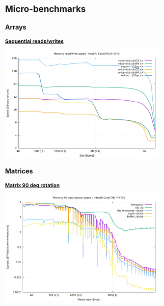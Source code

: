 # Micro-benchmarks

## Arrays

### [Sequential reads/writes](src/array/seq_read_write/)

![Sequential reads/writes](src/array/seq_read_write/read_write.png)

## Matrices

### [Matrix 90 deg rotation](src/matrix/rotate/)

![Matrix 90 deg rotation](src/matrix/rotate/rotate.png)

<!-- ## Arrays

### Rotation

Algorithms:
* (S) `std::rotate`
* (D) Dolphin (one cyclic shift of each cycle)
* (G) Gries&ndash;Mills (swapping blocks)
* (R) Using three reverses
* (C) Direct copy using an additional memory buffer

Results for `std::vector` with `N` elements of type `int`.

| N           | Num. bytes | (S) | (D1)   | (D2)   | (G1)  | (G2)  | (R)   | (C1)  | (C2)  |
|:------------|:-----------|:---:|:------:|:------:|:-----:|:-----:|:-----:|:-----:|:-----:|
| 32          | 128        | 1   | 1.31   | 1.53   | 0.82  | 0.88  | 0.72  | 1.12  | 1.07  |
| 64          | 256        | 1   | 1.55   | 1.89   | 1.10  | 1.11  | 0.67  | 0.95  | 0.90  |
| 128         | 512        | 1   | 1.81   | 2.28   | 1.31  | 1.36  | 0.57  | 0.80  | 0.78  |
| 256         | 1 K        | 1   | 2.34   | 3.05   | 1.65  | 1.92  | 0.57  | 0.70  | 0.68  |
| 512         | 2 K        | 1   | 2.75   | 3.61   | 2.13  | 2.42  | 0.56  | 0.66  | 0.69  |
| 1'024       | 4 K        | 1   | 3.04   | 4.08   | 2.51  | 2.86  | 0.53  | 0.56  | 0.57  |
| 2'048       | 8 K        | 1   | 3.50   | 4.78   | 3.03  | 3.41  | 0.76  | 0.57  | 0.66  |
| 4'096       | 16 K       | 1   | 3.91   | 5.44   | 3.53  | 3.88  | 0.86  | 0.59  | 0.70  |
| 8'192       | 32 K       | 1   | 4.19   | 5.86   | 3.93  | 4.29  | 0.92  | 1.14  | 1.25  |
| 16'384      | 64 K       | 1   | 8.10   | 8.50   | 4.07  | 4.30  | 1.32  | 1.27  | 1.30  |
| 32'768      | 128 K      | 1   | 8.49   | 8.57   | 3.54  | 3.78  | 1.22  | 1.16  | 1.17  |
| 65'536      | 256 K      | 1   | 8.45   | 8.43   | 3.18  | 3.39  | 1.15  | 1.31  | 1.33  |
| 131'072     | 512 K      | 1   | 8.00   | 8.02   | 2.73  | 2.90  | 1.20  | 1.21  | 1.18  |
| 262'144     | 1 M        | 1   | 7.65   | 7.69   | 2.48  | 2.61  | 1.12  | 1.10  | 1.07  |
| 524'288     | 2 M        | 1   | 7.44   | 7.45   | 2.37  | 2.50  | 1.07  | 1.05  | 1.04  |
| 1'048'576   | 4 M        | 1   | 7.38   | 7.39   | 2.30  | 2.41  | 1.04  | 1.21  | 1.21  |
| 2'097'152   | 8 M        | 1   | 18.90  | 20.31  | 1.93  | 2.03  | 1.18  | 1.60  | 1.66  |
| 4'194'304   | 16 M       | 1   | 15.80  | 16.33  | 1.31  | 1.37  | 1.19  | 1.21  | 1.21  |
| 8'388'608   | 32 M       | 1   | 14.97  | 16.41  | 1.17  | 1.19  | 1.19  | 1.04  | 1.02  |
| 16'777'216  | 64 M       | 1   | 17.32  | 16.81  | 1.10  | 1.11  | 1.10  | 1.49  | 1.25  |
| 33'554'432  | 128 M      | 1   | 19.52  | 20.30  | 1.05  | 1.08  | 1.05  | 1.68  | 1.58  |
| 67'108'864  | 256 M      | 1   | 22.63  | 22.33  | 1.08  | 1.08  | 1.05  | 1.44  | 1.23  |

## Matrices

### 90 degrees rotation

Algorithms:
* (C) Cyclic permutation of 4 elements groups
* (T) Transposition + flip
* (D) Direct copy using an additional memory buffer

Results for square matrices `N * N` (X) and `(N - 1) * (N - 1)` (X') of type `int`.

| N      | Elements   | Bytes   | (C)  | (T)   | (D)   | (C')  | (T')  | (D')  |
|:-------|:---------- |:------: |:----:|:-----:|:-----:|:-----:|:-----:|:-----:|
| 9      |81          | 324     | 1    | 1.87  | 3.06  | 0.83  | 1.53  | 2.71  |
| 17     |289         | ~1 K    | 1    | 1.61  | 2.05  | 0.76  | 1.43  | 1.73  |
| 33     |1'089       | ~4 K    | 1    | 1.90  | 2.01  | 0.85  | 1.77  | 1.91  |
| 65     |4'225       | ~16 K   | 1    | 2.00  | 1.89  | 0.94  | 1.95  | 1.98  |
| 129    |16'641      | ~65 K   | 1    | 2.00  | 1.68  | 2.24  | 3.23  | 2.81  |
| 257    |66'049      | ~258 K  | 1    | 1.65  | 1.40  | 2.46  | 5.60  | 3.24  |
| 513    |263'169     | ~1 M    | 1    | 1.50  | 0.79  | 1.63  | 4.40  | 2.05  |
| 1'025  |1'050'625   | ~4 M    | 1    | 1.15  | 0.61  | 1.24  | 1.99  | 1.19  |
| 2'049  |4'198'401   | ~16 M   | 1    | 1.17  | 2.11  | 1.07  | 1.69  | 2.53  |
| 4'097  |16'785'409  | ~64 M   | 1    | 1.06  | 2.31  | 1.47  | 1.80  | 2.50  |
| 8'193  |67'125'249  | ~256 M  | 1    | 1.04  | 2.06  | 1.26  | 1.63  | 2.29  |
 -->
